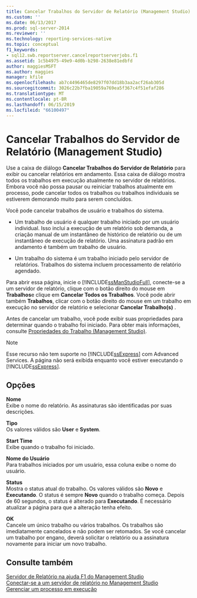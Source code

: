 ```yaml
---
title: Cancelar Trabalhos do Servidor de Relatório (Management Studio) | Microsoft Docs
ms.custom: ''
ms.date: 06/13/2017
ms.prod: sql-server-2014
ms.reviewer: ''
ms.technology: reporting-services-native
ms.topic: conceptual
f1_keywords:
- sql12.swb.reportserver.cancelreportserverjobs.f1
ms.assetid: 1c5b4975-49e9-4d0b-b298-2638e81edbfd
author: maggiesMSFT
ms.author: maggies
manager: kfile
ms.openlocfilehash: ab7c4496465de8297f07dd18b3aa2acf26ab305d
ms.sourcegitcommit: 3026c22b7fba19059a769ea5f367c4f51efaf286
ms.translationtype: MT
ms.contentlocale: pt-BR
ms.lasthandoff: 06/15/2019
ms.locfileid: "66100497"
---
```

# <a name="cancel-report-server-jobs-management-studio"></a>Cancelar Trabalhos do Servidor de Relatório (Management Studio)
  Use a caixa de diálogo **Cancelar Trabalhos do Servidor de Relatório** para exibir ou cancelar relatórios em andamento. Essa caixa de diálogo mostra todos os trabalhos em execução atualmente no servidor de relatórios. Embora você não possa pausar ou reiniciar trabalhos atualmente em processo, pode cancelar todos os trabalhos ou trabalhos individuais se estiverem demorando muito para serem concluídos.  
  
 Você pode cancelar trabalhos de usuário e trabalhos do sistema.  
  
-   Um trabalho de usuário é qualquer trabalho iniciado por um usuário individual. Isso inclui a execução de um relatório sob demanda, a criação manual de um instantâneo de histórico de relatório ou de um instantâneo de execução de relatório. Uma assinatura padrão em andamento é também um trabalho de usuário.  
  
-   Um trabalho do sistema é um trabalho iniciado pelo servidor de relatórios. Trabalhos do sistema incluem processamento de relatório agendado.  
  
 Para abrir essa página, inicie o [!INCLUDE[ssManStudioFull](../../includes/ssmanstudiofull-md.md)], conecte-se a um servidor de relatório, clique com o botão direito do mouse em **Trabalhos**e clique em **Cancelar Todos os Trabalhos**. Você pode abrir também **Trabalhos**, clicar com o botão direito do mouse em um trabalho em execução no servidor de relatório e selecionar **Cancelar Trabalho(s)** .  
  
 Antes de cancelar um trabalho, você pode exibir suas propriedades para determinar quando o trabalho foi iniciado. Para obter mais informações, consulte [Propriedades do Trabalho &#40;Management Studio&#41;](job-properties-management-studio.md).  
  
> [!NOTE]  
>  Esse recurso não tem suporte no [!INCLUDE[ssExpress](../../includes/ssexpress-md.md)] com Advanced Services. A página não será exibida enquanto você estiver executando o [!INCLUDE[ssExpress](../../includes/ssexpress-md.md)].  
  
## <a name="options"></a>Opções  
 **Nome**  
 Exibe o nome do relatório. As assinaturas são identificadas por suas descrições.  
  
 **Tipo**  
 Os valores válidos são **User** e **System**.  
  
 **Start Time**  
 Exibe quando o trabalho foi iniciado.  
  
 **Nome do Usuário**  
 Para trabalhos iniciados por um usuário, essa coluna exibe o nome do usuário.  
  
 **Status**  
 Mostra o status atual do trabalho. Os valores válidos são **Novo** e **Executando**. O status é sempre **Novo** quando o trabalho começa. Depois de 60 segundos, o status é alterado para **Executando**. É necessário atualizar a página para que a alteração tenha efeito.  
  
 **OK**  
 Cancele um único trabalho ou vários trabalhos. Os trabalhos são imediatamente cancelados e não podem ser retomados. Se você cancelar um trabalho por engano, deverá solicitar o relatório ou a assinatura novamente para iniciar um novo trabalho.  
  
## <a name="see-also"></a>Consulte também  
 [Servidor de Relatório na ajuda F1 do Management Studio](report-server-in-management-studio-f1-help.md)   
 [Conectar-se a um servidor de relatório no Management Studio](connect-to-a-report-server-in-management-studio.md)   
 [Gerenciar um processo em execução](../subscriptions/manage-a-running-process.md)  
  
  
